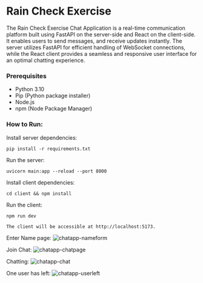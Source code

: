# Rain Check Exercise

The Rain Check Exercise Chat Application is a real-time communication platform built using FastAPI on the server-side and React on the client-side. It enables users to send messages, and receive updates instantly. 
The server utilizes FastAPI for efficient handling of WebSocket connections, while the React client provides a seamless and responsive user interface for an optimal chatting experience.

### Prerequisites
- Python 3.10
- Pip (Python package installer)
- Node.js
- npm (Node Package Manager)

### How to Run:

Install server dependencies:
```
pip install -r requirements.txt
```

Run the server: 
```
uvicorn main:app --reload --port 8000
```

Install client dependencies: 
```
cd client && npm install
```

Run the client: 
```
npm run dev
```


`The client will be accessible at http://localhost:5173.`

Enter Name page:
![chatapp-nameform](https://github.com/tomerrim/RainCheckChat/assets/126825978/0bf09e4f-5c95-4b8b-8cf3-904e02431c45)

Join Chat:
![chatapp-chatpage](https://github.com/tomerrim/RainCheckChat/assets/126825978/24c3330e-673b-43f2-ada5-2fe46d02608b)

Chatting:
![chatapp-chat](https://github.com/tomerrim/RainCheckChat/assets/126825978/6c23a501-7a65-4027-806d-5eac26b18aa1)

One user has left:
![chatapp-userleft](https://github.com/tomerrim/RainCheckChat/assets/126825978/870e2a39-cd64-45b3-bf53-cc1847de92d0)






